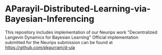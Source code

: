 # AParayil-Distributed-Learning-via-Bayesian-Inferencing
This repository includes implementation of our Neurips work "Decentralized Langevin Dynamics for Bayesian Learning"
Official implementation submitted for the Neurips submission can be found at https://github.com/pkgurram/d-ula


